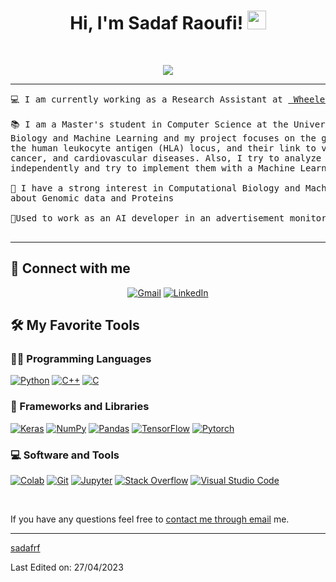 <h1 align="center">
Hi, I'm Sadaf Raoufi!
	<a href="https://github.com/sadafrf" target="_self">
		<img src="https://media.giphy.com/media/hvRJCLFzcasrR4ia7z/giphy.gif" width="30">
	</a>
</h1>

<br/>
<p align="center">
	<a href="https://github.com/sadafrf">
		<img src="https://readme-typing-svg.herokuapp.com?lines=Computer+Science+Student;Machine+Learning+Developer;Bioinformatics%20|%20ML%20Enthusiast;Always%20learning%20new%20things&center=true&width=380&height=45">
	</a>
</p>

<hr>

<pre>
💻 I am currently working as a Research Assistant at <a href="https://github.com/TravisWheelerLab"> Wheelerlab Computational Biology Research Group</a>.
	
📚 I am a Master's student in Computer Science at the University of Arizona. I have a strong interest in Computational 
Biology and Machine Learning and my project focuses on the genetic variations in immune-related genes, particularly 
the human leukocyte antigen (HLA) locus, and their link to various health outcomes like adverse drug reactions, 
cancer, and cardiovascular diseases. Also, I try to analyze the Traditional methods like GWAS and PheWAS mutations
independently and try to implement them with a Machine Learning approach.
	
📝 I have a strong interest in Computational Biology and Machine Learning and I am currently learning more
about Genomic data and Proteins
	
🌟Used to work as an AI developer in an advertisement monitoring company

</pre>
<hr>

## 🤝 Connect with me
<p align="center">
	<a href="mailto:sraoufi@arizona.edu"><img src="https://img.shields.io/badge/gmail-%23EA4335.svg?style=plastic&logo=gmail&logoColor=white" alt="Gmail"/></a>
	<a href="https://www.linkedin.com/in/sadaf-raoufi-433782260/"><img src="https://img.shields.io/badge/linkedin-%230A66C2.svg?style=plastic&logo=linkedin&logoColor=white" alt="LinkedIn"/></a>
</p>

## 🛠️ My Favorite Tools

### 👨‍💻 Programming Languages

<p>

  <a href="https://github.com/sadafrf"><img alt="Python" src="https://img.shields.io/badge/Python%20-%2314354C.svg?logo=python&logoColor=white"></a>
  <a href="https://github.com/sadafrf"><img alt="C++" src="https://img.shields.io/badge/C++%20-%2314354C.svg?&logoColor=red"></a>
  <a href="https://github.com/sadafrf"><img alt="C" src="https://img.shields.io/badge/C%20-%2314354C.svg?&logoColor=green"></a>
  
</p>

### 🧰 Frameworks and Libraries

<p>
    <a href="https://github.com/sadafrf"><img alt="Keras" src="https://img.shields.io/badge/Keras%20-%23D00000.svg?logo=Keras&logoColor=white"></a>
    <a href="https://github.com/sadafrf"><img alt="NumPy" src="https://img.shields.io/badge/Numpy%20-%23013243.svg?logo=numpy&logoColor=white"></a>
    <a href="https://github.com/sadafrf"><img alt="Pandas" src="https://img.shields.io/badge/Pandas%20-%23150458.svg?logo=pandas&logoColor=white"></a>
    <a href="https://github.com/sadafrf"><img alt="TensorFlow" src="https://img.shields.io/badge/TensorFlow%20-%23FF6F00.svg?logo=TensorFlow&logoColor=white"></a>
    <a href="https://github.com/sadafrf"><img alt="Pytorch" src="https://img.shields.io/badge/Pytorch%20-%23D00000.svg?logo=Pytorch&logoColor=white"></a>
    
</p>


### 💻 Software and Tools

<p>
    <a href="https://github.com/sadafrf"><img alt="Colab" src="https://img.shields.io/badge/Colab-00b56a.svg?logo=google-colab&logoColor=white"></a>
    <a href="https://github.com/sadafrf"><img alt="Git" src="https://img.shields.io/badge/Git%20-%23F05033.svg?logo=git&logoColor=white"></a>
   </a>
    <a href="https://github.com/sadafrf"><img alt="Jupyter" src="https://img.shields.io/badge/Jupyter%20-%23F37626.svg?logo=Jupyter&logoColor=white"></a>
    <a href="https://github.com/sadafrf"><img alt="Stack Overflow" src="https://img.shields.io/badge/-Stack%20Overflow-FE7A16?logo=stack-overflow&logoColor=white"></a>
    <a href="https://github.com/sadafrf"><img alt="Visual Studio Code" src="https://img.shields.io/badge/Visual%20Studio%20Code-0078d7.svg?logo=visual-studio-code&logoColor=white"></a>
</p>
</br>

<p>
If you have any questions feel free to <a href="mailto:sraoufi@arizona.edu">contact me through email</a> me.
</p>

------

[sadafrf](https://github.com/sadafrf)

Last Edited on: 27/04/2023
